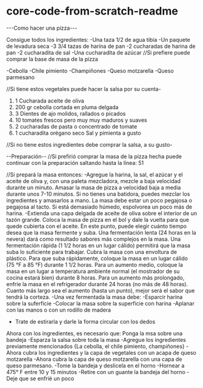 # core-code-from-scratch-readme

---Como hacer una pizza---

Consigue todos los ingredientes:
-Una taza 1/2 de agua tibia
-Un paquete de levadura seca
-3 3/4 tazas de harina de pan
-2 cucharadas de harina de pan
-2 cucharadita de sal 
-Una cucharadita de azúcar
//Si prefiere puede comprar la base de masa de la pizza

-Cebolla
-Chile pimiento
-Champiñones
-Queso motzarella
-Queso parmesano

//Si tiene estos vegetales puede hacer la salsa por su cuenta-

1. 1 Cucharada aceite de oliva 
2. 200 gr cebolla cortada en pluma delgada 
3. 3 Dientes de ajo molidos, rallados o picados 
4. 10 tomates frescos pero muy muy maduros y suaves 
5. 2 cucharadas de pasta o concentrado de tomate 
6. 1 cucharadita orégano seco Sal y pimienta a gusto

//Si no tiene estos ingredientes debe comprar la salsa, a su gusto-

--Preparación--
//Si prefirió comprar la masa de la pizza hecha puede continuar con la preparación saltando hasta la línea: 51

//Si prepará la masa  entonces:
-Agregue la harina, la sal, el azúcar y el aceite de oliva y, con una paleta mezcladora, mezcle a baja velocidad durante un minuto.
Amasar la masa de pizza a velocidad baja a media durante unos 7-10 minutos.
Si no tienes una batidora, puedes mezclar los ingredientes y amasarlos a mano.
La masa debe estar un poco pegajosa o pegajosa al tacto. Si está demasiado húmedo, espolvorea un poco más de harina.
-Extienda una capa delgada de aceite de oliva sobre el interior de un tazón grande. Coloca la masa de pizza en el bol y dale la vuelta para que quede cubierta con el aceite.
En este punto, puede elegir cuánto tiempo desea que la masa fermente y suba. Una fermentación lenta (24 horas en la nevera) dará como resultado sabores más complejos en la masa. Una fermentación rápida (1 1/2 horas en un lugar cálido) permitirá que la masa suba lo suficiente para trabajar.
Cubra la masa con una envoltura de plástico.
Para que suba rápidamente, coloque la masa en un lugar cálido (75 °F a 85 °F) durante 1 1/2 horas.
Para un aumento medio, coloque la masa en un lugar a temperatura ambiente normal (el mostrador de su cocina estará bien) durante 8 horas. Para un aumento más prolongado, enfríe la masa en el refrigerador durante 24 horas (no más de 48 horas).
Cuanto más largo sea el aumento (hasta un punto), mejor será el sabor que tendrá la corteza.
-Una vez fermentada la masa debe:
-Esparcir harina sobre la suferficie
-Colocar la masa sobre la superficie con harina
-Aplanar con las manos o con un rodillo de madera 
- Trate de estirarla y darle la forma circular con los dedos

Ahora con los ingredientes, es necesario que:
Ponga la msa sobre una bandeja
-Esparza la salsa sobre toda la masa
-Agregue los ingredientes previamente mencionados {La cebolla, el chile pimiento, champiñones}
-Ahora cubra los ingredientes y la capa de vegetales con un acapa de queso motzarella
-Ahora cubra la capa de queso motzarella con una capa de queso parmesano.
-Tome la bandeja y deslicela en el horno
-Hornear a 475° F entre 10 y 15 minutos
-Retire con un guante la bandeja del horno
-Deje que se enfrié un poco
